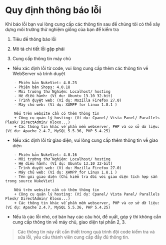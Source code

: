# Quy định thông báo lỗi

Khi báo lỗi bạn vui lòng cung cấp các thông tin sau để chúng tôi có thể xây dựng môi trường thử nghiệm giống của bạn để kiểm tra

1. Tiêu đề thông báo lỗi

2. Mô tả chi tiết lỗi gặp phải

3. Cung cấp thông tin máy chủ

* Nếu xác định lỗi từ code, vui lòng cung cấp thêm các thông tin về WebServer và trình duyệt
```
    - Phiên bản NukeViet: 4.0.23
    - Phiên bản Shops: 4.0.18
    - Môi trường thử Nghiệm: Localhost/ hosting
    - Hệ điều hành: (Ví dụ: Ubuntu 13.10 32-bit)
    - Trình duyệt web: (Ví dụ: Mozilla Firefox 27.0)
    - Máy chủ web: (Ví dụ: XAMPP for Linux 1.8.1 )

    Nếu trên website cần có thêm thông tin
    + Công cụ quản lý hosting: (Ví dụ: Cpanel/ Vista Panel/ Parallels Plesk/ DirectAdmin/ Kloxo...)
    + Các thông tin khác về phần mềm webserver, PHP và cơ sở dữ liệu: (Ví dụ: Apache 2.4.7, MySQL 5.5.36, PHP 5.4.25)
 ```
 
* Nếu xác định lỗi từ giao diện, vui lòng cung cấp thêm thông tin về giao diện
```
    - Phiên bản NukeViet: 4.0.16
    - Môi trường thử Nghiệm: Localhost/ hosting
    - Hệ điều hành: (Ví dụ: Ubuntu 13.10 32-bit)
    - Trình duyệt web: (Ví dụ: Mozilla Firefox 27.0)
    - Máy chủ web: (Ví dụ: XAMPP for Linux 1.8.1 )
    - Tên gói giao diện (Chỉ kiểm tra đối với giao diện tích hợp sẵn trong source NukeViet)

    Nếu trên website cần có thêm thông tin
    + Công cụ quản lý hosting: (Ví dụ: Cpanel/ Vista Panel/ Parallels Plesk/ DirectAdmin/ Kloxo...)
    + Các thông tin khác về phần mềm webserver, PHP và cơ sở dữ liệu: (Ví dụ: Apache 2.4.7, MySQL 5.5.36, PHP 5.4.25)
 ```
 
* Nếu là các lỗi nhỏ, cơ bản hay các câu hỏi, đề xuất, góp ý thì không cần cung cấp  thông tin về máy chủ, giao diện tại phần 2, 3.

>Các thông tin này rất cần thiết trong quá trình đội code kiểm tra và sửa lỗi, yêu cầu thành viên cung cấp đầy đủ thông tin.
